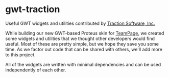 gwt-traction
============

Useful GWT widgets and utilities contributed by [Traction Software, Inc.](http://tractionsoftware.com)

While building our new GWT-based Proteus skin for [TeamPage](http://tractionsoftware.com), we created some widgets and utilities that we thought other developers would find useful. Most of these are pretty simple, but we hope they save you some time. As we factor out code that can be shared with others, we'll add more to this project.

All of the widgets are written with minimal dependencies and can be used independently of each other.
